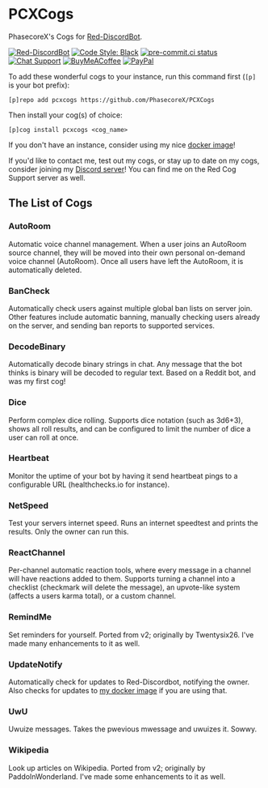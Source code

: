 # PCXCogs

PhasecoreX's Cogs for [Red-DiscordBot](https://github.com/Cog-Creators/Red-DiscordBot/releases).

[![Red-DiscordBot](https://img.shields.io/badge/red--discordbot-v3-red)](https://github.com/Cog-Creators/Red-DiscordBot/releases)
[![Code Style: Black](https://img.shields.io/badge/code%20style-black-000000)](https://github.com/ambv/black)
[![pre-commit.ci status](https://results.pre-commit.ci/badge/github/PhasecoreX/PCXCogs/master.svg)](https://results.pre-commit.ci/latest/github/PhasecoreX/PCXCogs/master)
[![Chat Support](https://img.shields.io/discord/608057344487849989)](https://discord.gg/QzdPp2b)
[![BuyMeACoffee](https://img.shields.io/badge/buy%20me%20a%20coffee-donate-orange)](https://buymeacoff.ee/phasecorex)
[![PayPal](https://img.shields.io/badge/paypal-donate-blue)](https://paypal.me/pcx)

To add these wonderful cogs to your instance, run this command first (`[p]` is your bot prefix):

```
[p]repo add pcxcogs https://github.com/PhasecoreX/PCXCogs
```

Then install your cog(s) of choice:

```
[p]cog install pcxcogs <cog_name>
```

If you don't have an instance, consider using my nice [docker image](https://hub.docker.com/r/phasecorex/red-discordbot)!

If you'd like to contact me, test out my cogs, or stay up to date on my cogs, consider joining my [Discord server](https://discord.gg/QzdPp2b)! You can find me on the Red Cog Support server as well.

## The List of Cogs

### AutoRoom

Automatic voice channel management. When a user joins an AutoRoom source channel, they will be moved into their own personal on-demand voice channel (AutoRoom). Once all users have left the AutoRoom, it is automatically deleted.

### BanCheck

Automatically check users against multiple global ban lists on server join. Other features include automatic banning, manually checking users already on the server, and sending ban reports to supported services.

### DecodeBinary

Automatically decode binary strings in chat. Any message that the bot thinks is binary will be decoded to regular text. Based on a Reddit bot, and was my first cog!

### Dice

Perform complex dice rolling. Supports dice notation (such as 3d6+3), shows all roll results, and can be configured to limit the number of dice a user can roll at once.

### Heartbeat

Monitor the uptime of your bot by having it send heartbeat pings to a configurable URL (healthchecks.io for instance).

### NetSpeed

Test your servers internet speed. Runs an internet speedtest and prints the results. Only the owner can run this.

### ReactChannel

Per-channel automatic reaction tools, where every message in a channel will have reactions added to them. Supports turning a channel into a checklist (checkmark will delete the message), an upvote-like system (affects a users karma total), or a custom channel.

### RemindMe

Set reminders for yourself. Ported from v2; originally by Twentysix26. I've made many enhancements to it as well.

### UpdateNotify

Automatically check for updates to Red-Discordbot, notifying the owner. Also checks for updates to [my docker image](https://hub.docker.com/r/phasecorex/red-discordbot) if you are using that.

### UwU

Uwuize messages. Takes the pwevious mwessage and uwuizes it. Sowwy.

### Wikipedia

Look up articles on Wikipedia. Ported from v2; originally by PaddoInWonderland. I've made some enhancements to it as well.
